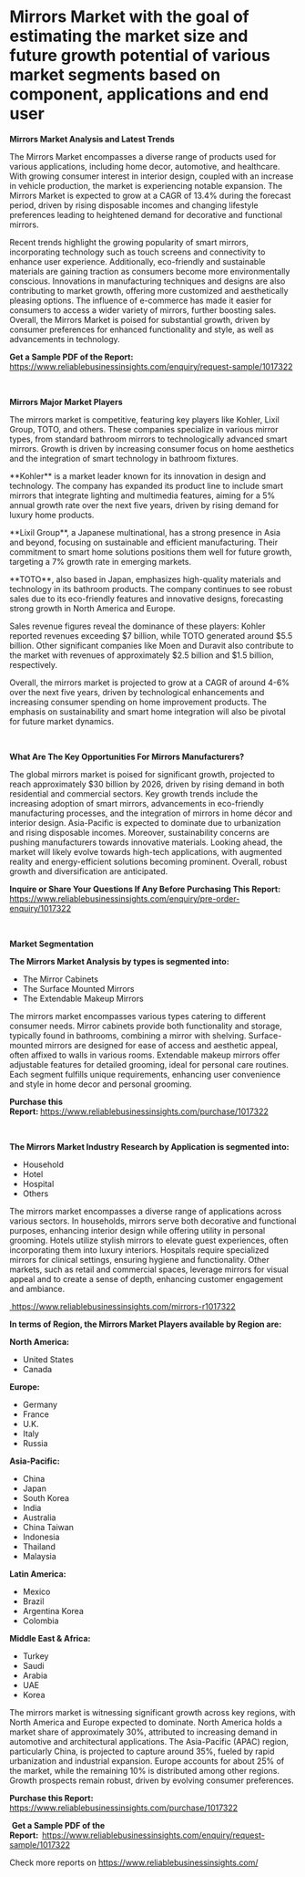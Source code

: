 <p><h1>Mirrors Market with the goal of estimating the market size and future growth potential of various market segments based on component, applications and end user</h1></p><p><strong>Mirrors Market Analysis and Latest Trends</strong></p>
<p><p>The Mirrors Market encompasses a diverse range of products used for various applications, including home decor, automotive, and healthcare. With growing consumer interest in interior design, coupled with an increase in vehicle production, the market is experiencing notable expansion. The Mirrors Market is expected to grow at a CAGR of 13.4% during the forecast period, driven by rising disposable incomes and changing lifestyle preferences leading to heightened demand for decorative and functional mirrors.</p><p>Recent trends highlight the growing popularity of smart mirrors, incorporating technology such as touch screens and connectivity to enhance user experience. Additionally, eco-friendly and sustainable materials are gaining traction as consumers become more environmentally conscious. Innovations in manufacturing techniques and designs are also contributing to market growth, offering more customized and aesthetically pleasing options. The influence of e-commerce has made it easier for consumers to access a wider variety of mirrors, further boosting sales. Overall, the Mirrors Market is poised for substantial growth, driven by consumer preferences for enhanced functionality and style, as well as advancements in technology.</p></p>
<p><strong>Get a Sample PDF of the Report:&nbsp;</strong> <a href="https://www.reliablebusinessinsights.com/enquiry/request-sample/1017322?utm_campaign=3043&utm_medium=2&utm_source=Github&utm_content=ia&utm_term=05042025&utm_id=mirrors">https://www.reliablebusinessinsights.com/enquiry/request-sample/1017322</a></p>
<p>&nbsp;</p>
<p><strong>Mirrors Major Market Players</strong></p>
<p><p>The mirrors market is competitive, featuring key players like Kohler, Lixil Group, TOTO, and others. These companies specialize in various mirror types, from standard bathroom mirrors to technologically advanced smart mirrors. Growth is driven by increasing consumer focus on home aesthetics and the integration of smart technology in bathroom fixtures.</p><p>**Kohler** is a market leader known for its innovation in design and technology. The company has expanded its product line to include smart mirrors that integrate lighting and multimedia features, aiming for a 5% annual growth rate over the next five years, driven by rising demand for luxury home products.</p><p>**Lixil Group**, a Japanese multinational, has a strong presence in Asia and beyond, focusing on sustainable and efficient manufacturing. Their commitment to smart home solutions positions them well for future growth, targeting a 7% growth rate in emerging markets.</p><p>**TOTO**, also based in Japan, emphasizes high-quality materials and technology in its bathroom products. The company continues to see robust sales due to its eco-friendly features and innovative designs, forecasting strong growth in North America and Europe.</p><p>Sales revenue figures reveal the dominance of these players: Kohler reported revenues exceeding $7 billion, while TOTO generated around $5.5 billion. Other significant companies like Moen and Duravit also contribute to the market with revenues of approximately $2.5 billion and $1.5 billion, respectively.</p><p>Overall, the mirrors market is projected to grow at a CAGR of around 4-6% over the next five years, driven by technological enhancements and increasing consumer spending on home improvement products. The emphasis on sustainability and smart home integration will also be pivotal for future market dynamics.</p></p>
<p>&nbsp;</p>
<p><strong>What Are The Key Opportunities For Mirrors Manufacturers?</strong></p>
<p><p>The global mirrors market is poised for significant growth, projected to reach approximately $30 billion by 2026, driven by rising demand in both residential and commercial sectors. Key growth trends include the increasing adoption of smart mirrors, advancements in eco-friendly manufacturing processes, and the integration of mirrors in home décor and interior design. Asia-Pacific is expected to dominate due to urbanization and rising disposable incomes. Moreover, sustainability concerns are pushing manufacturers towards innovative materials. Looking ahead, the market will likely evolve towards high-tech applications, with augmented reality and energy-efficient solutions becoming prominent. Overall, robust growth and diversification are anticipated.</p></p>
<p><strong>Inquire or Share Your Questions If Any Before Purchasing This Report:</strong> <a href="https://www.reliablebusinessinsights.com/enquiry/pre-order-enquiry/1017322?utm_campaign=3043&utm_medium=2&utm_source=Github&utm_content=ia&utm_term=05042025&utm_id=mirrors">https://www.reliablebusinessinsights.com/enquiry/pre-order-enquiry/1017322</a></p>
<p>&nbsp;</p>
<p><strong>Market Segmentation</strong></p>
<p><strong>The Mirrors Market Analysis by types is segmented into:</strong></p>
<p><ul><li>The Mirror Cabinets</li><li>The Surface Mounted Mirrors</li><li>The Extendable Makeup Mirrors</li></ul></p>
<p><p>The mirrors market encompasses various types catering to different consumer needs. Mirror cabinets provide both functionality and storage, typically found in bathrooms, combining a mirror with shelving. Surface-mounted mirrors are designed for ease of access and aesthetic appeal, often affixed to walls in various rooms. Extendable makeup mirrors offer adjustable features for detailed grooming, ideal for personal care routines. Each segment fulfills unique requirements, enhancing user convenience and style in home decor and personal grooming.</p></p>
<p><strong>Purchase this Report:&nbsp;</strong><a href="https://www.reliablebusinessinsights.com/purchase/1017322?utm_campaign=3043&utm_medium=2&utm_source=Github&utm_content=ia&utm_term=05042025&utm_id=mirrors">https://www.reliablebusinessinsights.com/purchase/1017322</a></p>
<p>&nbsp;</p>
<p><strong>The Mirrors Market Industry Research by Application is segmented into:</strong></p>
<p><ul><li>Household</li><li>Hotel</li><li>Hospital</li><li>Others</li></ul></p>
<p><p>The mirrors market encompasses a diverse range of applications across various sectors. In households, mirrors serve both decorative and functional purposes, enhancing interior design while offering utility in personal grooming. Hotels utilize stylish mirrors to elevate guest experiences, often incorporating them into luxury interiors. Hospitals require specialized mirrors for clinical settings, ensuring hygiene and functionality. Other markets, such as retail and commercial spaces, leverage mirrors for visual appeal and to create a sense of depth, enhancing customer engagement and ambiance.</p></p>
<p><a href="https://www.reliablebusinessinsights.com/mirrors-r1017322?utm_campaign=3043&utm_medium=2&utm_source=Github&utm_content=ia&utm_term=05042025&utm_id=mirrors">&nbsp;https://www.reliablebusinessinsights.com/mirrors-r1017322</a></p>
<p><strong>In terms of Region, the Mirrors Market Players available by Region are:</strong></p>
<p>
    <p> <strong> North America: </strong>
        <ul>
            <li>United States</li>
            <li>Canada</li>
        </ul>
        </p> 
    <p> <strong> Europe: </strong>
        <ul>
            <li>Germany</li>
            <li>France</li>
            <li>U.K.</li>
            <li>Italy</li>
            <li>Russia</li>
        </ul>
        </p> 
    <p> <strong> Asia-Pacific: </strong>
        <ul>
            <li>China</li>
            <li>Japan</li>
            <li>South Korea</li>
            <li>India</li>
            <li>Australia</li>
            <li>China Taiwan</li>
            <li>Indonesia</li>
            <li>Thailand</li>
            <li>Malaysia</li>
        </ul>
        </p> 
    <p> <strong> Latin America: </strong>
        <ul>
            <li>Mexico</li>
            <li>Brazil</li>
            <li>Argentina Korea</li>
            <li>Colombia</li>
        </ul>
        </p> 
    <p> <strong> Middle East & Africa: </strong>
        <ul>
            <li>Turkey</li>
            <li>Saudi</li>
            <li>Arabia</li>
            <li>UAE</li>
            <li>Korea</li>
        </ul>
    </p>
    </p>
<p><p>The mirrors market is witnessing significant growth across key regions, with North America and Europe expected to dominate. North America holds a market share of approximately 30%, attributed to increasing demand in automotive and architectural applications. The Asia-Pacific (APAC) region, particularly China, is projected to capture around 35%, fueled by rapid urbanization and industrial expansion. Europe accounts for about 25% of the market, while the remaining 10% is distributed among other regions. Growth prospects remain robust, driven by evolving consumer preferences.</p></p>
<p><strong>Purchase this Report: </strong><a href="https://www.reliablebusinessinsights.com/purchase/1017322?utm_campaign=3043&utm_medium=2&utm_source=Github&utm_content=ia&utm_term=05042025&utm_id=mirrors">https://www.reliablebusinessinsights.com/purchase/1017322</a></p>
<p>&nbsp;<strong>Get a Sample PDF of the Report:&nbsp;&nbsp;</strong><a href="https://www.reliablebusinessinsights.com/enquiry/request-sample/1017322?utm_campaign=3043&utm_medium=2&utm_source=Github&utm_content=ia&utm_term=05042025&utm_id=mirrors">https://www.reliablebusinessinsights.com/enquiry/request-sample/1017322</a></p>
<p><strong></strong></p>
<p>Check more reports on <a href="https://www.reliablebusinessinsights.com/?utm_campaign=3043&utm_medium=2&utm_source=Github&utm_content=ia&utm_term=05042025&utm_id=mirrors">https://www.reliablebusinessinsights.com/</a></p>